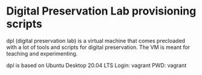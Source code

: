 # Digital Preservation Lab provisioning scripts

dpl (digital preservation lab) is a virtual machine that comes precloaded with a lot of tools and scripts for digital preservation. The VM is meant for teaching and experimenting.

dpl is based on Ubuntu Desktop 20.04 LTS
Login: vagrant
PWD: vagrant

